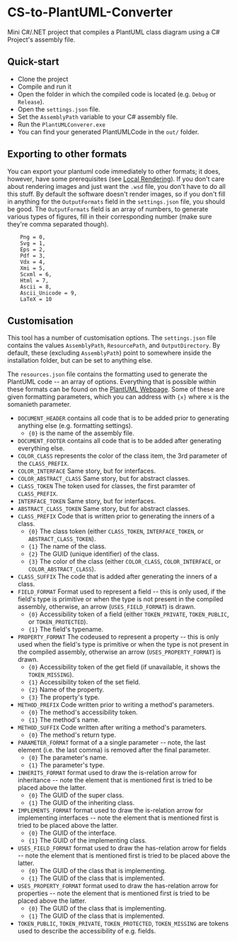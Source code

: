# CS-to-PlantUML-Converter
Mini C#/.NET project that compiles a PlantUML class diagram using a C# Project's assembly file. 

## Quick-start
* Clone the project
* Compile and run it
* Open the folder in which the compiled code is located (e.g. ``Debug`` or ``Release``). 
* Open the ``settings.json`` file. 
* Set the ``AssemblyPath`` variable to your C# assembly file. 
* Run the ``PlantUMLConverer.exe``
* You can find your generated PlantUMLCode in the ``out/`` folder.

## Exporting to other formats
You can export your plantuml code immediately to other formats; it does, however, have some prerequisites (see [Local Rendering](https://github.com/KevReed/PlantUml.Net#local-rendering)).
If you don't care about rendering images and just want the ``.wsd`` file, you don't have to do all this stuff.
By default the software doesn't render images, so if you don't fill in anything for the ``OutputFormats`` field in the ``settings.json`` file, you should be good.
The ``OutputFormats`` field is an array of numbers, to generate various types of figures, fill in their corresponding number (make sure they're comma separated though).
```
	Png = 0,
	Svg = 1,
	Eps = 2,
	Pdf = 3,
	Vdx = 4,
	Xmi = 5,
	Scxml = 6,
	Html = 7,
	Ascii = 8,
	Ascii_Unicode = 9,
	LaTeX = 10
```

## Customisation
This tool has a number of customisation options.
The ``settings.json`` file contains the values ``AssemblyPath``, ``ResourcePath``, and ``OutputDirectory``. 
By default, these (excluding ``AssemblyPath``) point to somewhere inside the installation folder, but can be set to anything else. 

The ``resources.json`` file contains the formatting used to generate the PlantUML code -- an array of options. 
Everything that is possible within these formats can be found on the [PlantUML Webpage](https://plantuml.com/). 
Some of these are given formatting parameters, which you can address with ``{x}`` where x is the somanieth parameter. 
* ``DOCUMENT_HEADER`` contains all code that is to be added prior to generating anything else (e.g. formatting settings). 
  * ``{0}`` is the name of the assembly file. 
* ``DOCUMENT_FOOTER`` contains all code that is to be added after generating everything else. 
* ``COLOR_CLASS`` represents the color of the class item, the 3rd parameter of the ``CLASS_PREFIX``. 
* ``COLOR_INTERFACE`` Same story, but for interfaces. 
* ``COLOR_ABSTRACT_CLASS`` Same story, but for abstract classes. 
* ``CLASS_TOKEN`` The token used for classes, the first paramter of ``CLASS_PREFIX``.
* ``INTERFACE_TOKEN`` Same story, but for interfaces. 
* ``ABSTRACT_CLASS_TOKEN`` Same story, but for abstract classes. 
* ``CLASS_PREFIX`` Code that is written prior to generating the inners of a class. 
  * ``{0}`` The class token (either ``CLASS_TOKEN``, ``INTERFACE_TOKEN``, or ``ABSTRACT_CLASS_TOKEN``).
  * ``{1}`` The name of the class.
  * ``{2}`` The GUID (unique identifier) of the class. 
  * ``{3}`` The color of the class (either ``COLOR_CLASS``, ``COLOR_INTERFACE``, or ``COLOR_ABSTRACT_CLASS``).
* ``CLASS_SUFFIX`` The code that is added after generating the inners of a class. 
* ``FIELD_FORMAT`` Format used to represent a field -- this is only used, if the field's type is primitive or when the type is not present in the compiled assembly, otherwise, an arrow (``USES_FIELD_FORMAT``) is drawn. 
  * ``{0}`` Accessibility token of a field (either ``TOKEN_PRIVATE``, ``TOKEN_PUBLIC``, or ``TOKEN_PROTECTED``).
  * ``{1}`` The field's typename.
* ``PROPERTY_FORMAT`` The codeused to represent a property -- this is only used when the field's type is primitive or when the type is not present in the compiled assembly, otherwise an arrow (``USES_PROPERTY_FORMAT``) is drawn. 
  * ``{0}`` Accessibility token of the get field (if unavailable, it shows the ``TOKEN_MISSING``). 
  * ``{1}`` Accessibility token of the set field. 
  * ``{2}`` Name of the property. 
  * ``{3}`` The property's type.
* ``METHOD_PREFIX`` Code written prior to writing a method's parameters. 
  * ``{0}`` The method's accessibility token. 
  * ``{1}`` The method's name.
* ``METHOD_SUFFIX`` Code written after writing a method's parameters. 
  * ``{0}``  The method's return type. 
* ``PARAMETER_FORMAT`` format of a a single parameter -- note, the last element (i.e. the last comma) is removed after the final parameter. 
  * ``{0}`` The parameter's name. 
  * ``{1}`` The parameter's type.   
* ``INHERITS_FORMAT`` format used to draw the is-relation arrow for inheritance -- note the element that is mentioned first is tried to be placed above the latter. 
  * ``{0}`` The GUID of the super class. 
  * ``{1}`` The GUID of the inheriting class.
* ``IMPLEMENTS_FORMAT`` format used to draw the is-relation arrow for implementing interfaces -- note the element that is mentioned first is tried to be placed above the latter. 
  * ``{0}`` The GUID of the interface. 
  * ``{1}`` The GUID of the implementing class.
* ``USES_FIELD_FORMAT`` format used to draw the has-relation arrow for fields -- note the element that is mentioned first is tried to be placed above the latter. 
  * ``{0}`` The GUID of the class that is implementing. 
  * ``{1}`` The GUID of the class that is implemented. 
* ``USES_PROPERTY_FORMAT`` format used to draw the has-relation arrow for properties -- note the element that is mentioned first is tried to be placed above the latter.
  * ``{0}`` The GUID of the class that is implementing. 
  * ``{1}`` The GUID of the class that is implemented. 
* ``TOKEN_PUBLIC``, ``TOKEN_PRIVATE``, ``TOKEN_PROTECTED``, ``TOKEN_MISSING`` are tokens used to describe the accessibility of e.g. fields.
